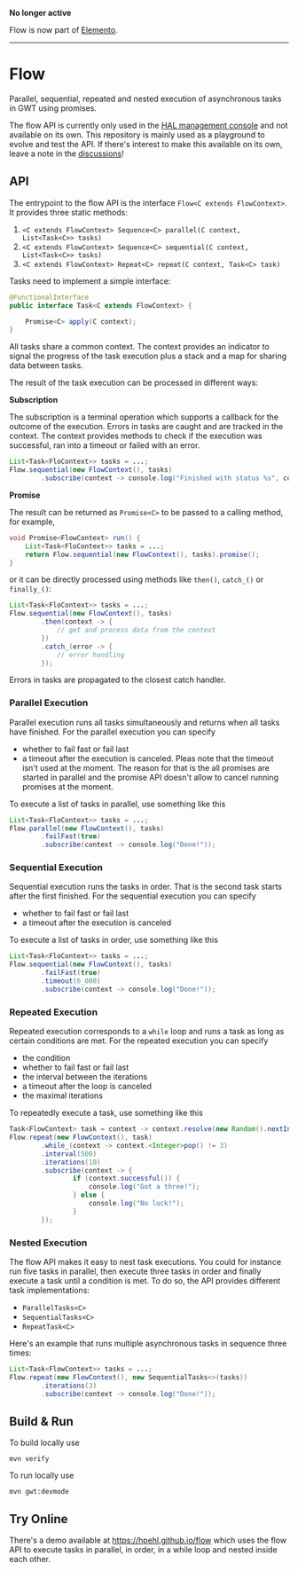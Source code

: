 **No longer active**

Flow is now part of [Elemento](https://github.com/hal/elemento?tab=readme-ov-file#flow). 

---

# Flow 

Parallel, sequential, repeated and nested execution of asynchronous tasks in GWT using promises. 

The flow API is currently only used in the [HAL management console](https://hal.github.io) and not available on its own. This repository is mainly used as a playground to evolve and test the API. If there's interest to make this available on its own, leave a note in the [discussions](https://github.com/hpehl/flow/discussions)!  

## API 

The entrypoint to the flow API is the interface `Flow<C extends FlowContext>`. It provides three static methods:

1. `<C extends FlowContext> Sequence<C> parallel(C context, List<Task<C>> tasks)`
2. `<C extends FlowContext> Sequence<C> sequential(C context, List<Task<C>> tasks)`
3. `<C extends FlowContext> Repeat<C> repeat(C context, Task<C> task)`

Tasks need to implement a simple interface: 

```java
@FunctionalInterface
public interface Task<C extends FlowContext> {

    Promise<C> apply(C context);
}
```

All tasks share a common context. The context provides an indicator to signal the progress of the task execution plus a stack and a map for sharing data between tasks. 

The result of the task execution can be processed in different ways:

**Subscription**

The subscription is a terminal operation which supports a callback for the outcome of the execution. Errors in tasks are caught and are tracked in the context. The context provides methods to check if the execution was successful, ran into a timeout or failed with an error.

```java
List<Task<FloContext>> tasks = ...;
Flow.sequential(new FlowContext(), tasks)
        .subscribe(context -> console.log("Finished with status %s", context.status()));
```

**Promise**

The result can be returned as `Promise<C>` to be passed to a calling method, for example,

```java
void Promise<FlowContext> run() {
    List<Task<FloContext>> tasks = ...;
    return Flow.sequential(new FlowContext(), tasks).promise();
}
```

or it can be directly processed using methods like `then()`, `catch_()` or `finally_()`:

```java
List<Task<FloContext>> tasks = ...;
Flow.sequential(new FlowContext(), tasks)
        .then(context -> {
            // get and process data from the context 
        })
        .catch_(error -> {
            // error handling
        });
```

Errors in tasks are propagated to the closest catch handler.

### Parallel Execution

Parallel execution runs all tasks simultaneously and returns when all tasks have finished. For the parallel execution you can specify 

- whether to fail fast or fail last
- a timeout after the execution is canceled. Pleas note that the timeout isn't used at the moment. The reason for that is the all promises are started in parallel and the promise API doesn't allow to cancel running promises at the moment.

To execute a list of tasks in parallel, use something like this 

```java
List<Task<FloContext>> tasks = ...;
Flow.parallel(new FlowContext(), tasks)
        .failFast(true)
        .subscribe(context -> console.log("Done!"));
```

### Sequential Execution

Sequential execution runs the tasks in order. That is the second task starts after the first finished. For the sequential execution you can specify

- whether to fail fast or fail last
- a timeout after the execution is canceled

To execute a list of tasks in order, use something like this

```java
List<Task<FloContext>> tasks = ...;
Flow.sequential(new FlowContext(), tasks)
        .failFast(true)
        .timeout(6_000)
        .subscribe(context -> console.log("Done!"));
```

### Repeated Execution

Repeated execution corresponds to a `while` loop and runs a task as long as certain conditions are met. For the repeated execution you can specify 

- the condition
- whether to fail fast or fail last
- the interval between the iterations
- a timeout after the loop is canceled
- the maximal iterations

To repeatedly execute a task, use something like this

```java
Task<FlowContext> task = context -> context.resolve(new Random().nextInt(10));
Flow.repeat(new FlowContext(), task)
        .while_(context -> context.<Integer>pop() != 3)
        .interval(500)
        .iterations(10)
        .subscribe(context -> {
                if (context.successful()) {
                    console.log("Got a three!");
                } else {
                    console.log("No luck!");
                }
        });
```

### Nested Execution

The flow API makes it easy to nest task executions. You could for instance run five tasks in parallel, then execute three tasks in order and finally execute a task until a condition is met. To do so, the API provides different task implementations:

- `ParallelTasks<C>`
- `SequentialTasks<C>`
- `RepeatTask<C>`

Here's an example that runs multiple asynchronous tasks in sequence three times:

```java
List<Task<FlowContext>> tasks = ...;
Flow.repeat(new FlowContext(), new SequentialTasks<>(tasks))
        .iterations(3)
        .subscribe(context -> console.log("Done!"));
```

## Build & Run

To build locally use

```shell
mvn verify
```

To run locally use

```shell
mvn gwt:devmode
```

## Try Online

There's a demo available at https://hpehl.github.io/flow which uses the flow API to execute tasks in parallel, in order, in a while loop and nested inside each other. 
